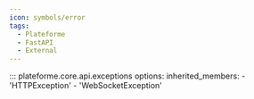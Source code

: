 ```yaml
---
icon: symbols/error
tags:
  - Plateforme
  - FastAPI
  - External
---
```


::: plateforme.core.api.exceptions
    options:
      inherited_members:
        - 'HTTPException'
        - 'WebSocketException'
